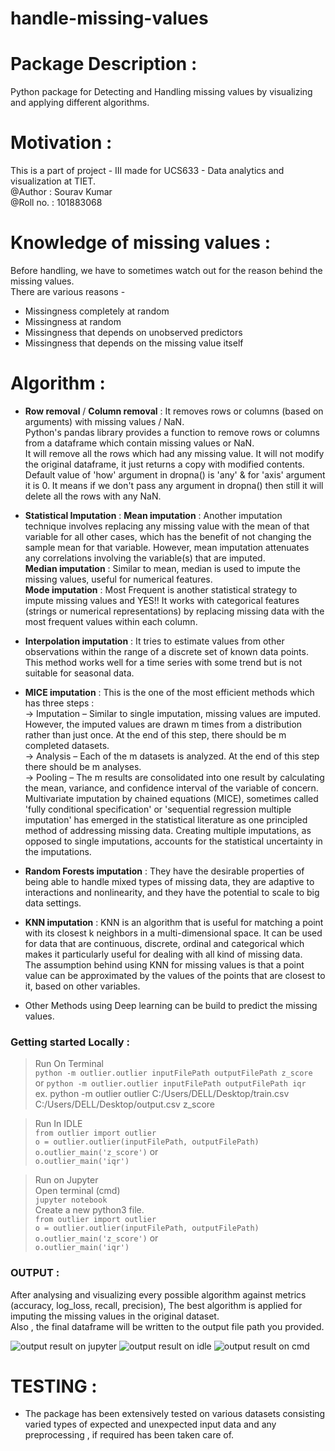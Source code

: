 # handle-missing-values    

# Package Description :
Python package for Detecting and Handling missing values by visualizing and applying different algorithms.
# Motivation :   
This is a part of project - III made for UCS633 - Data analytics and visualization at TIET.     
@Author : Sourav Kumar    
@Roll no. : 101883068    
# Knowledge of missing values : 
Before handling, we have to sometimes watch out for the reason behind the missing values.   
There are various reasons - 
* Missingness completely at random   
* Missingness at random  
* Missingness that depends on unobserved predictors 
* Missingness that depends on the missing value itself     

# Algorithm :       
* **Row removal** / **Column removal** : It removes rows or columns (based on arguments) with missing values / NaN.   
Python's pandas library provides a function to remove rows or columns from a dataframe which contain missing values or NaN.   
It will remove all the rows which had any missing value. It will not modify the original dataframe, it just returns a copy with modified contents.   
Default value of 'how' argument in dropna() is 'any' & for 'axis' argument it is 0. It means if we don't pass any argument in dropna() then still it will delete all the rows with any NaN.      
* **Statistical Imputation** : 
**Mean imputation** : Another imputation technique involves replacing any missing value with the mean of that variable for all other cases, which has the benefit of not changing the sample mean for that variable. However, mean imputation attenuates any correlations involving the variable(s) that are imputed.    
**Median imputation** : Similar to mean, median is used to impute the missing values, useful for numerical features.   
**Mode imputation** : Most Frequent is another statistical strategy to impute missing values and YES!! It works with categorical features (strings or numerical representations) by replacing missing data with the most frequent values within each column.    

* **Interpolation imputation** : It tries to estimate values from other observations within the range of a discrete set of known data points.   
This method works well for a time series with some trend but is not suitable for seasonal data.   
* **MICE imputation** : This is the one of the most efficient methods which has three steps :    
-> Imputation – Similar to single imputation, missing values are imputed. However, the imputed values are drawn m times from a distribution rather than just once. At the end of this step, there should be m completed datasets.   
-> Analysis – Each of the m datasets is analyzed. At the end of this step there should be m analyses.    
-> Pooling – The m results are consolidated into one result by calculating the mean, variance, and confidence interval of the variable of concern.      
Multivariate imputation by chained equations (MICE), sometimes called 'fully conditional specification' or 'sequential regression multiple imputation' has emerged in the statistical literature as one principled method of addressing missing data. Creating multiple imputations, as opposed to single imputations, accounts for the statistical uncertainty in the imputations.   
* **Random Forests imputation** : They have the desirable properties of being able to handle mixed types of missing data, they are adaptive to interactions and nonlinearity, and they have the potential to scale to big data settings.   
* **KNN imputation** : KNN is an algorithm that is useful for matching a point with its closest k neighbors in a multi-dimensional space. It can be used for data that are continuous, discrete, ordinal and categorical which makes it particularly useful for dealing with all kind of missing data.    
The assumption behind using KNN for missing values is that a point value can be approximated by the values of the points that are closest to it, based on other variables.   

* Other Methods using Deep learning can be build to predict the missing values.   

### Getting started Locally :  
> Run On Terminal       
```python -m outlier.outlier inputFilePath outputFilePath z_score```     
or
```python -m outlier.outlier inputFilePath outputFilePath iqr```       
ex. python -m outlier outlier C:/Users/DELL/Desktop/train.csv C:/Users/DELL/Desktop/output.csv z_score     

> Run In IDLE   
```from outlier import outlier```   
```o = outlier.outlier(inputFilePath, outputFilePath)```     
```o.outlier_main('z_score')```
or    
```o.outlier_main('iqr')```     

> Run on Jupyter   
Open terminal (cmd)   
```jupyter notebook```   
Create a new python3 file.     
```from outlier import outlier```   
```o = outlier.outlier(inputFilePath, outputFilePath)```
```o.outlier_main('z_score')```
or    
```o.outlier_main('iqr')```       

### OUTPUT :
After analysing and visualizing every possible algorithm against metrics (accuracy, log_loss, recall, precision), The best algorithm is applied for imputing the missing values in the original dataset.    
Also , the final dataframe will be written to the output file path you provided.
 
![output result on jupyter]()
![output result on idle]()
![output result on cmd]() 

# TESTING : 
* The package has been extensively tested on various datasets consisting varied types of expected and unexpected input data and any preprocessing , if required has been taken care of.

